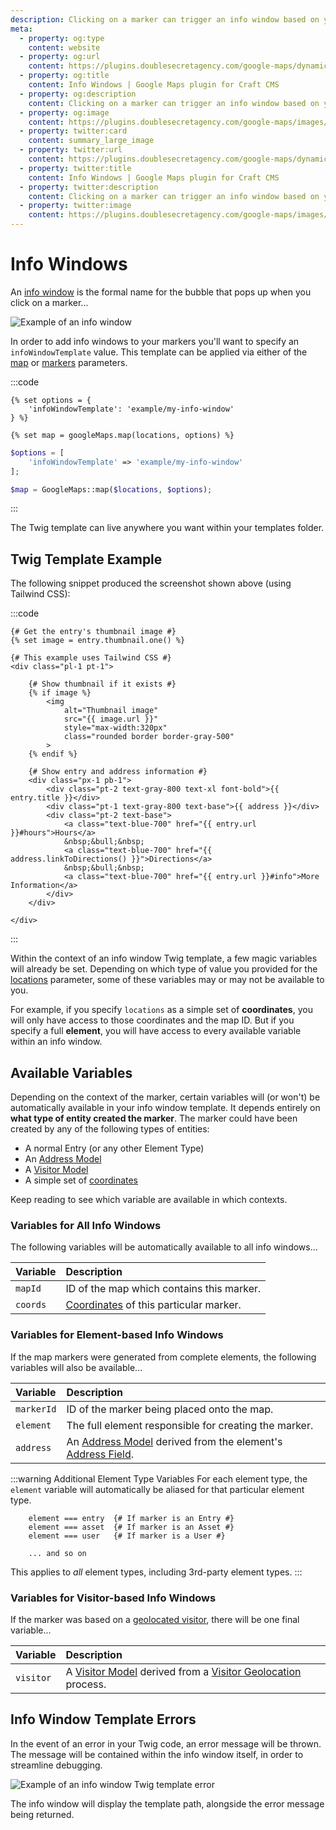```yaml
---
description: Clicking on a marker can trigger an info window based on your own custom Twig template. Find out how to add info windows to a dynamic map.
meta:
  - property: og:type
    content: website
  - property: og:url
    content: https://plugins.doublesecretagency.com/google-maps/dynamic-maps/info-windows/
  - property: og:title
    content: Info Windows | Google Maps plugin for Craft CMS
  - property: og:description
    content: Clicking on a marker can trigger an info window based on your own custom Twig template. Find out how to add info windows to a dynamic map.
  - property: og:image
    content: https://plugins.doublesecretagency.com/google-maps/images/maps/info-window.png
  - property: twitter:card
    content: summary_large_image
  - property: twitter:url
    content: https://plugins.doublesecretagency.com/google-maps/dynamic-maps/info-windows/
  - property: twitter:title
    content: Info Windows | Google Maps plugin for Craft CMS
  - property: twitter:description
    content: Clicking on a marker can trigger an info window based on your own custom Twig template. Find out how to add info windows to a dynamic map.
  - property: twitter:image
    content: https://plugins.doublesecretagency.com/google-maps/images/maps/info-window.png
---
```


# Info Windows

An [info window](https://developers.google.com/maps/documentation/javascript/infowindows) is the formal name for the bubble that pops up when you click on a marker...

<img class="dropshadow" :src="$withBase('/images/maps/info-window.png')" alt="Example of an info window">

In order to add info windows to your markers you'll want to specify an `infoWindowTemplate` value. This template can be applied via either of the [map](/models/dynamic-map-model/#construct-locations-options) or [markers](/models/dynamic-map-model/#markers-locations-options) parameters.

:::code
```twig
{% set options = {
    'infoWindowTemplate': 'example/my-info-window'
} %}

{% set map = googleMaps.map(locations, options) %}
```
```php
$options = [
    'infoWindowTemplate' => 'example/my-info-window'
];

$map = GoogleMaps::map($locations, $options);
```
:::

The Twig template can live anywhere you want within your templates folder.

## Twig Template Example

The following snippet produced the screenshot shown above (using Tailwind CSS):

:::code
```twig example/my-info-window.twig
{# Get the entry's thumbnail image #}
{% set image = entry.thumbnail.one() %}

{# This example uses Tailwind CSS #}
<div class="pl-1 pt-1">

    {# Show thumbnail if it exists #}
    {% if image %}
        <img
            alt="Thumbnail image"
            src="{{ image.url }}"
            style="max-width:320px"
            class="rounded border border-gray-500"
        >
    {% endif %}

    {# Show entry and address information #}
    <div class="px-1 pb-1">
        <div class="pt-2 text-gray-800 text-xl font-bold">{{ entry.title }}</div>
        <div class="pt-1 text-gray-800 text-base">{{ address }}</div>
        <div class="pt-2 text-base">
            <a class="text-blue-700" href="{{ entry.url }}#hours">Hours</a>
            &nbsp;&bull;&nbsp;
            <a class="text-blue-700" href="{{ address.linkToDirections() }}">Directions</a>
            &nbsp;&bull;&nbsp;
            <a class="text-blue-700" href="{{ entry.url }}#info">More Information</a>
        </div>
    </div>

</div>
```
:::

Within the context of an info window Twig template, a few magic variables will already be set. Depending on which type of value you provided for the [locations](/dynamic-maps/locations/) parameter, some of these variables may or may not be available to you.

For example, if you specify `locations` as a simple set of **coordinates**, you will only have access to those coordinates and the map ID. But if you specify a full **element**, you will have access to every available variable within an info window.

## Available Variables

Depending on the context of the marker, certain variables will (or won't) be automatically available in your info window template. It depends entirely on **what type of entity created the marker**. The marker could have been created by any of the following types of entities:

 - A normal Entry (or any other Element Type)
 - An [Address Model](/models/address-model/)
 - A [Visitor Model](/models/visitor-model/)
 - A simple set of [coordinates](/models/coordinates/)

Keep reading to see which variable are available in which contexts.

### Variables for All Info Windows

The following variables will be automatically available to all info windows...

| Variable | Description
|:---------|:------------
| `mapId`  | ID of the map which contains this marker.
| `coords` | [Coordinates](/models/coordinates/) of this particular marker.

### Variables for Element-based Info Windows

If the map markers were generated from complete elements, the following variables will also be available...

| Variable   | Description
|:-----------|:------------
| `markerId` | ID of the marker being placed onto the map.
| `element`  | The full element responsible for creating the marker.
| `address`  | An [Address Model](/models/address-model/) derived from the element's [Address Field](/address-field/).

:::warning Additional Element Type Variables
For each element type, the `element` variable will automatically be aliased for that particular element type.

```twig
    element === entry  {# If marker is an Entry #}
    element === asset  {# If marker is an Asset #}
    element === user   {# If marker is a User #}
    
    ... and so on
```

This applies to _all_ element types, including 3rd-party element types.
:::

### Variables for Visitor-based Info Windows

If the marker was based on a [geolocated visitor](/geolocation/), there will be one final variable...

| Variable   | Description
|:-----------|:------------
| `visitor`  | A [Visitor Model](/models/visitor-model/) derived from a [Visitor Geolocation](/geolocation/) process.

## Info Window Template Errors

In the event of an error in your Twig code, an error message will be thrown. The message will be contained within the info window itself, in order to streamline debugging.

<img class="dropshadow" :src="$withBase('/images/maps/info-window-error.png')" alt="Example of an info window Twig template error">

The info window will display the template path, alongside the error message being returned.
